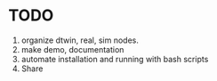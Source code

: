 # TODO
1. organize dtwin, real, sim nodes.
2. make demo, documentation
3. automate installation and running with bash scripts
4. Share
